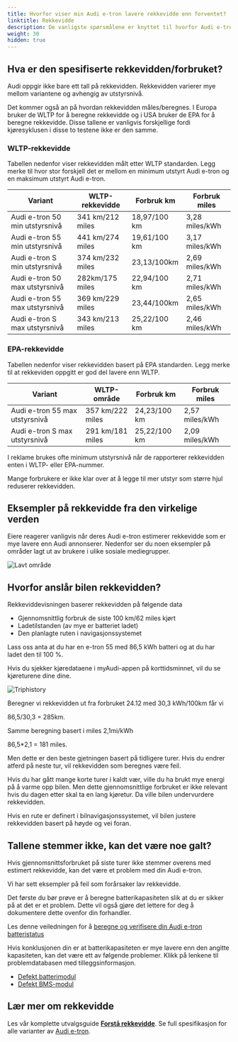 ```yaml
---
title: Hvorfor viser min Audi e-tron lavere rekkevidde enn forventet?
linktitle: Rekkevidde
description: De vanligste spørsmålene er knyttet til hvorfor Audi e-tron-eiere opplever at bilen viser lavere forventet rekkevidde enn spesifisert.
weight: 30
hidden: true
---
```

## Hva er den spesifiserte rekkevidden/forbruket?

Audi oppgir ikke bare ett tall på rekkevidden. Rekkevidden varierer mye mellom variantene og avhengig av utstyrsnivå.

Det kommer også an på hvordan rekkevidden måles/beregnes. I Europa bruker de WLTP for å beregne rekkevidde og i USA bruker de EPA for å beregne rekkevidde.
Disse tallene er vanligvis forskjellige fordi kjøresyklusen i disse to testene ikke er den samme.

### WLTP-rekkevidde

Tabellen nedenfor viser rekkevidden målt etter WLTP standarden. Legg merke til hvor stor forskjell det er mellom en minimum utstyrt Audi e-tron og en maksimum utstyrt Audi e-tron.

| Variant | WLTP-rekkevidde | Forbruk km | Forbruk miles |
|-------|--------|--------|------|
| Audi e-tron 50 min utstyrsnivå | 341 km/212 miles | 18,97/100 km | 3,28 miles/kWh |
| Audi e-tron 55 min utstyrsnivå | 441 km/274 miles | 19,61/100 km | 3,17 miles/kWh |
| Audi e-tron S min utstyrsnivå | 374 km/232 miles | 23,13/100km | 2,69 miles/kWh |
| Audi e-tron 50 max utstyrsnivå | 282km/175 miles | 22,94/100 km | 2,71 miles/kWh |
| Audi e-tron 55 max utstyrsnivå | 369 km/229 miles | 23,44/100km | 2,65 miles/kWh |
| Audi e-tron S max utstyrsnivå | 343 km/213 miles | 25,22/100 km | 2,46 miles/kWh |

### EPA-rekkevidde

Tabellen nedenfor viser rekkevidden basert på EPA standarden. Legg merke til at rekkeviden oppgitt er god del lavere enn WLTP.

| Variant | WLTP-område | Forbruk km | Forbruk miles |
|-------|--------|--------|------|
| Audi e-tron 55 max utstyrsnivå | 357 km/222 miles | 24,23/100 km | 2,57 miles/kWh |
| Audi e-tron S max utstyrsnivå | 291 km/181 miles | 25,22/100 km | 2,09 miles/kWh |

I reklame brukes ofte minimum utstyrsnivå når de rapporterer rekkevidden enten i WLTP- eller EPA-nummer.

Mange forbrukere er ikke klar over at å legge til mer utstyr som større hjul reduserer rekkevidden.

## Eksempler på rekkevidde fra den virkelige verden

Eiere reagerer vanligvis når deres Audi e-tron estimerer rekkevidde som er mye lavere enn Audi annonserer.
Nedenfor ser du noen eksempler på områder lagt ut av brukere i ulike sosiale mediegrupper.

![Lavt område](https://media.electrichasgoneaudi.net/multimedia/models/e-tron/knowledgeexchange/faq/lowrange/lowrangeexample.jpg)

## Hvorfor anslår bilen rekkevidden?

Rekkeviddevisningen baserer rekkevidden på følgende data

- Gjennomsnittlig forbruk de siste 100 km/62 miles kjørt
- Ladetilstanden (av mye er batteriet ladet)
- Den planlagte ruten i navigasjonssystemet

Lass oss anta at du har en e-tron 55 med 86,5 kWh batteri og at du har ladet den til 100 %.

Hvis du sjekker kjøredataene i myAudi-appen på korttidsminnet, vil du se kjøreturene dine dine.

![Triphistory](https://media.electrichasgoneaudi.net/multimedia/models/e-tron/knowledgeexchange/faq/lowrange/triphistory.jpg "Triphistory")

Beregner vi rekkevidden ut fra forbruket 24.12 med 30,3 kWh/100km får vi

86,5/30,3 = 285km.

Samme beregning basert i miles 2,1mi/kWh

86,5*2,1 = 181 miles.

Men dette er den beste gjetningen basert på tidligere turer. Hvis du endrer atferd på neste tur, vil rekkevidden som beregnes være feil.

Hvis du har gått mange korte turer i kaldt vær, ville du ha brukt mye energi på å varme opp bilen. Men dette gjennomsnittlige forbruket er ikke relevant hvis du dagen etter skal ta en lang kjøretur. Da ville bilen undervurdere rekkevidden.

Hvis en rute er definert i bilnavigasjonssystemet, vil bilen justere rekkevidden basert på høyde og vei foran.

## Tallene stemmer ikke, kan det være noe galt?

Hvis gjennomsnittsforbruket på siste turer ikke stemmer overens med estimert rekkevidde, kan det være et problem med din Audi e-tron.

Vi har sett eksempler på feil som forårsaker lav rekkevidde.

Det første du bør prøve er å beregne batterikapasiteten slik at du er sikker på at det er et problem. Dette vil også gjøre det lettere for deg å dokumentere dette ovenfor din forhandler.

Les denne veiledningen for å [beregne og verifisere din Audi e-tron batteristatus](../../../../../guides/checkingbatteryhealth/)

Hvis konklusjonen din er at batterikapasiteten er mye lavere enn den angitte kapasiteten, kan det være ett av følgende problemer. Klikk på lenkene til problemdatabasen med tilleggsinformasjon.

- [Defekt batterimodul](https://github.com/electrichasgoneaudi/etron-issues/issues/9)
- [Defekt BMS-modul](https://github.com/electrichasgoneaudi/etron-issues/issues/58)

## Lær mer om rekkevidde

Les vår komplette utvalgsguide **[Forstå rekkevidde](../../../../../guides/understandingrange/)**.
Se full spesifikasjon for alle varianter av [Audi e-tron](../../../specifications).
